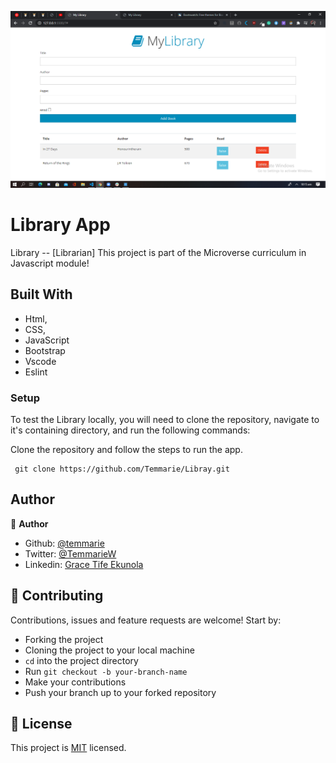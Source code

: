 ![image](https://github.com/Temmarie/Library/blob/feature/images/Screenshot.png)

# Library App
Library -- [Librarian] This project is part of the Microverse curriculum in Javascript module!
## Built With

- Html,
- CSS,
- JavaScript
- Bootstrap
- Vscode
- Eslint



### Setup

To test the Library locally, you will need to clone the repository, navigate to it's containing directory, and run the following commands:



Clone the repository and follow the steps to run the app.
```
 git clone https://github.com/Temmarie/Libray.git

```

## Author
👤 **Author**

- Github: [@temmarie](https://github.com/rammazzoti2000)
- Twitter: [@TemmarieW](https://twitter.com/TemmarieW)
- Linkedin: [Grace Tife Ekunola](https://www.linkedin.com/in/ekunola-grace-b02b1b194/)

## 🤝 Contributing

Contributions, issues and feature requests are welcome! Start by:
* Forking the project
* Cloning the project to your local machine
* `cd` into the project directory
* Run `git checkout -b your-branch-name`
* Make your contributions
* Push your branch up to your forked repository


## 📝 License

This project is [MIT](https://opensource.org/licenses/MIT) licensed.
